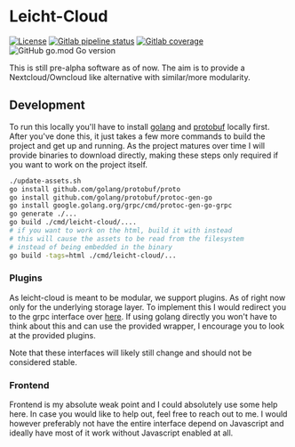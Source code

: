 # Leicht-Cloud

[![License](https://img.shields.io/github/license/leicht-cloud/leicht-cloud.svg)](https://github.com/leicht-cloud/leicht-cloud/blob/master/LICENSE)
[![Gitlab pipeline status](https://gitlab.com/leicht-cloud/leicht-cloud/badges/master/pipeline.svg)](https://gitlab.com/leicht-cloud/leicht-cloud)
[![Gitlab coverage](https://gitlab.com/leicht-cloud/leicht-cloud/badges/master/coverage.svg)](https://gitlab.com/leicht-cloud/leicht-cloud)
![GitHub go.mod Go version](https://img.shields.io/github/go-mod/go-version/leicht-cloud/leicht-cloud)

This is still pre-alpha software as of now.
The aim is to provide a Nextcloud/Owncloud like alternative with similar/more modularity.

## Development

To run this locally you'll have to install [golang](https://golang.org) and [protobuf](https://developers.google.com/protocol-buffers) locally first.
After you've done this, it just takes a few more commands to build the project and get up and running.
As the project matures over time I will provide binaries to download directly, making these steps only required if you want to work on the project itself.

```bash
./update-assets.sh
go install github.com/golang/protobuf/proto
go install github.com/golang/protobuf/protoc-gen-go
go install google.golang.org/grpc/cmd/protoc-gen-go-grpc
go generate ./...
go build ./cmd/leicht-cloud/....
# if you want to work on the html, build it with instead
# this will cause the assets to be read from the filesystem
# instead of being embedded in the binary
go build -tags=html ./cmd/leicht-cloud/...
```

### Plugins

As leicht-cloud is meant to be modular, we support plugins.
As of right now only for the underlying storage layer.
To implement this I would redirect you to the grpc interface over [here](./pkg/storage/plugin/service.proto).
If using golang directly you won't have to think about this and can use the provided wrapper, I encourage you to look at the provided plugins.

Note that these interfaces will likely still change and should not be considered stable.

### Frontend

Frontend is my absolute weak point and I could absolutely use some help here.
In case you would like to help out, feel free to reach out to me.
I would however preferably not have the entire interface depend on Javascript and ideally have most of it work without Javascript enabled at all.
